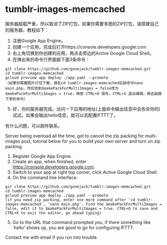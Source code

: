 # tumblr-images-memcached

服务器超载严重，所以取消了ZIP打包，如果你需要多图的ZIP打包，请搭建自己的服务器，教程如下：

1. 注册Google App Engine。
2. 创建一个应用，完成后打开https://console.developers.google.com
3. 右上角切换到你创建的应用，再点击旁边的Active Google Cloud Shell。
4. 在弹出来的命令行界面敲下面3条命令：

  ```
  git clone https://github.com/gonejack/tumblr-images-memcached.git
  cd tumblr-images-memcached
  gcloud preview app deploy ./app.yaml --promote
  （如果你需要图片打包下载，请在cd tumblr-images-memcached后敲命令nano main.php，然后找到$makePackForMultiImages = false改为$makePackForMultiImages = true，再按 CTRL+O 保存，CTRL+X 退出编辑，再去敲接下来的命令）
  ```

5. 好，你的服务器完成。访问一下应用的地址(上面命令输出信息中会告诉你的)试试，如果会输出hello信息，就可以去配置IFTTT了。

有什么问题，可以邮件联系。


Server being overload all the time, got to cancel the zip packing for multi-images post, tutorial below for you to build your own server and turn on zip packing.

1. Register Google App Engine.
2. Create an app, when finished, enter https://console.developers.google.com.
3. Switch to your app at right top corner, click Active Google Cloud Shell.
4. On the command line interface:

  ```
  git clone https://github.com/gonejack/tumblr-images-memcached.git
  cd tumblr-images-memcached
  gcloud preview app deploy ./app.yaml --promote
  (if you need zip packing, enter one more command after 'cd tumblr-images-memcached', 'nano main.php'. Find the $makePackForMultiImages = false, edit it to $makePackForMultiImages = true. CTRL+O to save and CTRL+X to exit the editor, go ahead typing)
  ```

5. Go to the URL that command prompted you, if there something like 'hello' shows up, you are good to go for configuring IFTTT.

Contact me with email if you run into trouble.

